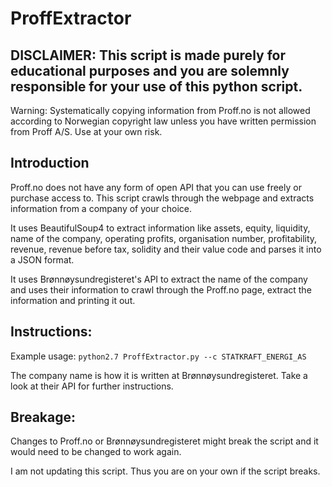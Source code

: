 # ProffExtractor

## DISCLAIMER: This script is made purely for educational purposes and you are solemnly responsible for your use of this python script.

Warning: Systematically copying information from Proff.no is not allowed according to Norwegian copyright law unless you have written permission from Proff A/S. Use at your own risk.

Introduction
------------

Proff.no does not have any form of open API that you can use freely or purchase access to. This script crawls through the webpage and extracts information from a company of your choice.

It uses BeautifulSoup4 to extract information like assets, equity, liquidity, name of the company, operating profits, organisation number, profitability, revenue, revenue before tax, solidity and their value code and parses it into a JSON format.

It uses Brønnøysundregisteret's API to extract the name of the company and uses their information to crawl through the Proff.no page, extract the information and printing it out.

Instructions:
-------------

Example usage:
`python2.7 ProffExtractor.py --c STATKRAFT_ENERGI_AS`

The company name is how it is written at Brønnøysundregisteret. Take a look at their API for further instructions.

Breakage:
------------

Changes to Proff.no or Brønnøysundregisteret might break the script and it would need to be changed to work again.

I am not updating this script. Thus you are on your own if the script breaks.
